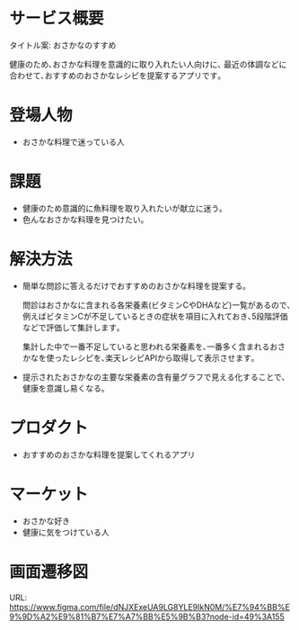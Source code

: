 # サービス概要
タイトル案: おさかなのすすめ

健康のため､おさかな料理を意識的に取り入れたい人向けに､
最近の体調などに合わせて､おすすめのおさかなレシピを提案するアプリです｡

# 登場人物
- おさかな料理で迷っている人

# 課題
- 健康のため意識的に魚料理を取り入れたいが献立に迷う｡
- 色んなおさかな料理を見つけたい｡

# 解決方法
- 簡単な問診に答えるだけでおすすめのおさかな料理を提案する｡

  問診はおさかなに含まれる各栄養素(ビタミンCやDHAなど)一覧があるので､例えばビタミンCが不足しているときの症状を項目に入れておき､5段階評価などで評価して集計します｡

  集計した中で一番不足していると思われる栄養素を､一番多く含まれるおさかなを使ったレシピを､楽天レシピAPIから取得して表示させます｡
- 提示されたおさかなの主要な栄養素の含有量グラフで見える化することで､健康を意識し易くなる｡

# プロダクト
- おすすめのおさかな料理を提案してくれるアプリ

# マーケット
- おさかな好き
- 健康に気をつけている人

# 画面遷移図
URL: 
https://www.figma.com/file/dNJXExeUA9LG8YLE9IkN0M/%E7%94%BB%E9%9D%A2%E9%81%B7%E7%A7%BB%E5%9B%B3?node-id=49%3A155
